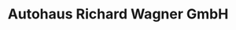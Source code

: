 ---
title: "Autohaus Richard Wagner GmbH"
url: /kirchseeon/autohaus-richard-wagner-gmbh/
shop: Autohaus
---